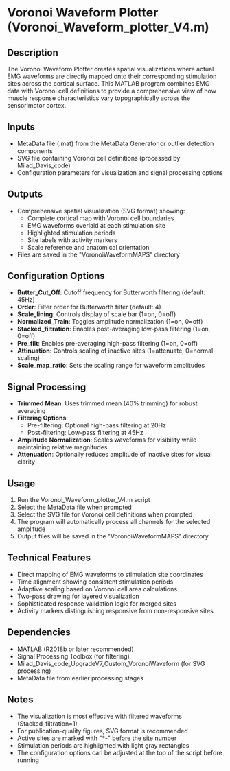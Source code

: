 # Voronoi Waveform Plotter (Voronoi_Waveform_plotter_V4.m)

## Description
The Voronoi Waveform Plotter creates spatial visualizations where actual EMG waveforms are directly mapped onto their corresponding stimulation sites across the cortical surface. This MATLAB program combines EMG data with Voronoi cell definitions to provide a comprehensive view of how muscle response characteristics vary topographically across the sensorimotor cortex.

## Inputs
- MetaData file (.mat) from the MetaData Generator or outlier detection components
- SVG file containing Voronoi cell definitions (processed by Milad_Davis_code)
- Configuration parameters for visualization and signal processing options

## Outputs
- Comprehensive spatial visualization (SVG format) showing:
  - Complete cortical map with Voronoi cell boundaries
  - EMG waveforms overlaid at each stimulation site
  - Highlighted stimulation periods
  - Site labels with activity markers
  - Scale reference and anatomical orientation
- Files are saved in the "VoronoiWaveformMAPS" directory

## Configuration Options
- **Butter_Cut_Off**: Cutoff frequency for Butterworth filtering (default: 45Hz)
- **Order**: Filter order for Butterworth filter (default: 4)
- **Scale_lining**: Controls display of scale bar (1=on, 0=off)
- **Normalized_Train**: Toggles amplitude normalization (1=on, 0=off)
- **Stacked_filtration**: Enables post-averaging low-pass filtering (1=on, 0=off)
- **Pre_filt**: Enables pre-averaging high-pass filtering (1=on, 0=off)
- **Attinuation**: Controls scaling of inactive sites (1=attenuate, 0=normal scaling)
- **Scale_map_ratio**: Sets the scaling range for waveform amplitudes

## Signal Processing
- **Trimmed Mean**: Uses trimmed mean (40% trimming) for robust averaging
- **Filtering Options**:
  - Pre-filtering: Optional high-pass filtering at 20Hz
  - Post-filtering: Low-pass filtering at 45Hz
- **Amplitude Normalization**: Scales waveforms for visibility while maintaining relative magnitudes
- **Attenuation**: Optionally reduces amplitude of inactive sites for visual clarity

## Usage
1. Run the Voronoi_Waveform_plotter_V4.m script
2. Select the MetaData file when prompted
3. Select the SVG file for Voronoi cell definitions when prompted
4. The program will automatically process all channels for the selected amplitude
5. Output files will be saved in the "VoronoiWaveformMAPS" directory

## Technical Features
- Direct mapping of EMG waveforms to stimulation site coordinates
- Time alignment showing consistent stimulation periods
- Adaptive scaling based on Voronoi cell area calculations
- Two-pass drawing for layered visualization
- Sophisticated response validation logic for merged sites
- Activity markers distinguishing responsive from non-responsive sites

## Dependencies
- MATLAB (R2018b or later recommended)
- Signal Processing Toolbox (for filtering)
- Milad_Davis_code_UpgradeV7_Custom_VoronoiWaveform (for SVG processing)
- MetaData file from earlier processing stages

## Notes
- The visualization is most effective with filtered waveforms (Stacked_filtration=1)
- For publication-quality figures, SVG format is recommended
- Active sites are marked with "*-" before the site number
- Stimulation periods are highlighted with light gray rectangles
- The configuration options can be adjusted at the top of the script before running